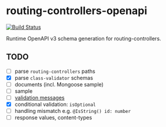 # routing-controllers-openapi
[![Build Status](https://travis-ci.com/epiphone/routing-controllers-openapi.svg?token=LxSHquEwyhSfU8JddMyx&branch=master)](https://travis-ci.com/epiphone/routing-controllers-openapi)

Runtime OpenAPI v3 schema generation for routing-controllers.

## TODO
- [ ] parse `routing-controllers` paths
- [x] parse `class-validator` schemas
- [ ] documents (incl. Mongoose sample)
- [ ] sample
- [ ] [validation messages](https://github.com/pleerock/class-validator#validation-messages)
- [x] conditional validation: `isOptional`
- [ ] handling mismatch e.g. `@IsString() id: number`
- [ ] response values, content-types
